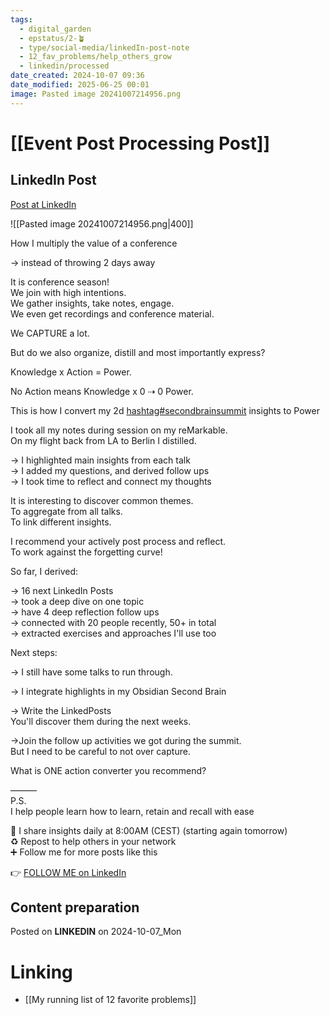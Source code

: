 ```yaml
---
tags:
  - digital_garden
  - epstatus/2-🪴
  - type/social-media/linkedIn-post-note
  - 12_fav_problems/help_others_grow
  - linkedin/processed
date_created: 2024-10-07 09:36
date_modified: 2025-06-25 00:01
image: Pasted image 20241007214956.png
---
```

# [[Event Post Processing Post]]

## LinkedIn Post

[Post at LinkedIn](https://www.linkedin.com/posts/sebastiankamilli_secondbrainsummit-activity-7248980805547343872-ppio?utm_source=share&utm_medium=member_desktop)

![[Pasted image 20241007214956.png|400]]

How I multiply the value of a conference  
  
→ instead of throwing 2 days away  
  
It is conference season!  
We join with high intentions.  
We gather insights, take notes, engage.  
We even get recordings and conference material.  
  
We CAPTURE a lot.  
  
But do we also organize, distill and most importantly express?  
  
Knowledge x Action = Power.  
  
No Action means Knowledge x 0 ⇢ 0 Power.  
  
This is how I convert my 2d [hashtag#secondbrainsummit](https://www.linkedin.com/feed/hashtag/?keywords=secondbrainsummit&highlightedUpdateUrns=urn%3Ali%3Aactivity%3A7248980805547343872) insights to Power  
  
I took all my notes during session on my reMarkable.  
On my flight back from LA to Berlin I distilled.  
  
→ I highlighted main insights from each talk  
→ I added my questions, and derived follow ups  
→ I took time to reflect and connect my thoughts  
  
It is interesting to discover common themes.  
To aggregate from all talks.  
To link different insights.  
  
I recommend your actively post process and reflect.  
To work against the forgetting curve!  
  
So far, I derived:  
  
→ 16 next LinkedIn Posts  
→ took a deep dive on one topic  
→ have 4 deep reflection follow ups  
→ connected with 20 people recently, 50+ in total  
→ extracted exercises and approaches I'll use too  
  
Next steps:  
  
→ I still have some talks to run through.  
  
→ I integrate highlights in my Obsidian Second Brain  
  
→ Write the LinkedPosts  
You'll discover them during the next weeks.  
  
→Join the follow up activities we got during the summit.  
But I need to be careful to not over capture.  
  
What is ONE action converter you recommend?  

———  
P.S.  
I help people learn how to learn, retain and recall with ease  
  
🔔 I share insights daily at 8:00AM (CEST) (starting again tomorrow)  
♻ Repost to help others in your network  
➕ Follow me for more posts like this  

👉 [FOLLOW ME on LinkedIn](https://www.linkedin.com/comm/mynetwork/discovery-see-all?usecase=PEOPLE_FOLLOWS&followMember=sebastiankamilli)

## Content preparation

Posted on **LINKEDIN** on 2024-10-07_Mon

# Linking

+ [[My running list of 12 favorite problems]]